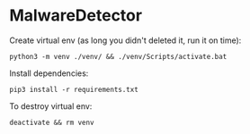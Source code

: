 # MalwareDetector

Create virtual env (as long you didn't deleted it, run it on time):

```
python3 -m venv ./venv/ && ./venv/Scripts/activate.bat
```

Install dependencies:

```
pip3 install -r requirements.txt
```

To destroy virtual env:

```
deactivate && rm venv
```